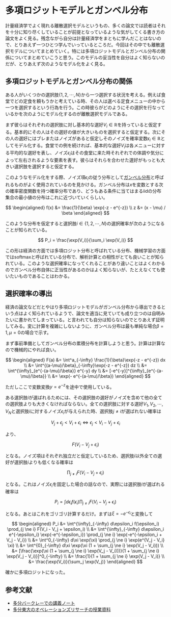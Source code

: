 # 多項ロジットモデルとガンベル分布

計量経済学でよく現れる離散選択モデルというもの、多くの論文では読者はそれを十分に知り尽くしていることが前提となっているような気がしてくる書き方の論文をよく見る。残念ながら自分は計量経済学をまともに学んだことはないので、とりあえず一つひとつ学んでいっているところだ。今回はその中でも離散選択モデルについてまとめていく。特には多項ロジットモデルとガンベル分布の関係についてまとめていこうと思う。このモデルの妥当性を自分はよく知らないのだが、とりあえず次のようなモデル化をよく見る。

## 多項ロジットモデルとガンベル分布の関係

ある人がいくつかの選択肢$\{1, 2, \cdots, N\}$から一つ選択する状況を考える。例えば食堂でどの定食を頼もうかと考えている時、その人は選べる定食メニューの中から一つを選択するという行為を行う。この時彼らがどのようにその選択を行なっているかを次のようにモデル化するのが離散選択モデルである。

まず彼らはそれぞれの選択肢に対し基本的な選好$V_i \in \mathbb{R}$を持っていると仮定する。基本的にその人はその選好の値が大きいものを選択すると仮定する。次にその人の選好にはブレまたはノイズがあると仮定しそのノイズを確率変数$\epsilon_i \in \mathbb{R}$としてモデル化する。食堂での例を続ければ、基本的な選好$V_i$は各メニューに対する平均的な選好を表し、ノイズ$\epsilon_i$はその食堂に来た時それぞれでの体調や気分によって左右されるような要素を表す。彼らはそれらを合わせた選好がもっとも大きい選択肢を選択すると仮定する。

このようなモデル化をする際、ノイズ項$\epsilon_i$の従う分布として[ガンベル分布](https://en.wikipedia.org/wiki/Gumbel_distribution)と呼ばれるものがよく使用されているのを見かける。ガンベル分布は$x$を変数とする次の確率密度関数を持つ確率分布であり、どうもある条件に当てはまるiidの分布集合の最小値の分布はこれに近づいていくらしい。

$$
\begin{aligned}
f(x) &= \frac{1}{\beta} \exp(-z - e^{-z}) \\
z &= (x - \mu) / \beta
\end{aligned}
$$


このような分布を仮定すると選択肢$i \in \{1, 2, \cdots, N\}$の選択確率が次のようになることが知られている。

$$
P_i = \frac{\exp(V_i)}{\sum_i \exp(V_i)}
$$


この形は経済の方面では多項ロジット分布と呼ばれている分布、機械学習の方面ではsoftmaxと呼ばれている分布で、解析計算との相性がとても良いことが知られている。このような選択確率になってくれることがあり違いことはよくわかるのでガンベル分布自体に正当性があるのかはよく知らないが、たとえなくても使いたいものであることはわかる。

## 選択確率の導出

経済の論文などだとやはり多項ロジットモデルがガンベル分布から導出できるという点はよく知られているようで、論文を適当に見ていても成り立つのは自明みたいに書かれてしまっている。と言われても自分は知らないのでとりあえず証明してみる。変に計算を複雑にしないように、ガンベル分布は最も単純な場合$\beta = 1, \mu = 0$の場合で示す。

まず事前準備としてガンベル分布の累積分布を計算しようと思う。計算は計算なので機械的にやれば良い。

$$
\begin{aligned}
F(a) &= \int^a_{-\infty} \frac{1}{\beta}\exp(-z - e^{-z}) dx \\
&= \int^{(a-\mu)/\beta}_{-\infty}\exp(-z - e^{-z}) dz \\
&= \int^{\infty}_{e^{-(a-\mu)/\beta}} e^{-y} dy \\
&= [-e^{-y}]^{\infty}_{e^{-(a-\mu)/\beta}} \\
&= \exp(- e^{-(a-\mu)/\beta})
\end{aligned}
$$


ただしここで変数変換$y = e^{-z}$を途中で使用している。

ある選択肢$i$が選ばれるためには、その選択肢の選好がノイズを含めて他の全ての選択肢よりも大きくなければならない。全ての選択肢に対する選好$V_1, V_2, \cdots, V_N$と選択肢$i$に対するノイズ$\epsilon_i$が与えられた時、選択肢$j \ne i$が選ばれない確率は

$$
V_j + \epsilon_j < V_i + \epsilon_i \iff \epsilon_j < V_i - V_j + \epsilon_i
$$


より、

$$
F(V_i - V_j + \epsilon_i)
$$


となる。ノイズ項はそれぞれ独立だと仮定しているため、選択肢$i$以外全ての選好が選択肢$i$よりも低くなる確率は

$$
\prod_{j \ne i} F(V_i - V_j + \epsilon_i)
$$


となる。これはノイズ$\epsilon_i$を固定した場合の話なので、実際には選択肢$i$が選ばれる確率は

$$
P_i = \int d\epsilon_i f(\epsilon_i) \prod_{j \ne i} F(V_i - V_j + \epsilon_i)
$$


となる。あとはこれをゴリゴリ計算するだけ。まずは$\xi = - e^{-\epsilon_i}$と変換して

$$
\begin{aligned}
P_i &= \int^{\infty}_{-\infty} d\epsilon_i f(\epsilon_i) \prod_{j \ne i} F(V_i - V_j + \epsilon_i) \\
&= \int^{\infty}_{-\infty} d\epsilon_i e^{-\epsilon_i} \exp(-e^{-\epsilon_i}) \prod_{j \ne i} \exp(-e^{-\epsilon_i + V_j - V_i}) \\
&= \int^0_{-\infty} d\xi \exp(\xi) \prod_{j \ne i} \exp(e^{V_j - V_i} \xi) \\
&= \int^{0}_{-\infty} d\xi \exp(\xi (1 + \sum_{j \ne i} \exp(V_j - V_i))) \\
&= [\frac{\exp(\xi (1 + \sum_{j \ne i} \exp(V_j - V_i)))}{1 + \sum_{j \ne i} \exp(V_j - V_i)}]^0_{-\infty} \\
&= \frac{1}{1 + \sum_{j \ne i} \exp(V_j - V_i)} \\ &= \frac{\exp(V_i)}{\sum_j \exp(V_j)}
\end{aligned}
$$


確かに多項ロジットになった。

## 参考文献

- [多分バークレーでの講義ノート](https://eml.berkeley.edu/choice2/ch3.pdf)
- [多分東大のオペレーションズリサーチの授業資料](http://www.honma-lab.iis.u-tokyo.ac.jp/OR13/OR2013_logit-model.pdf)
